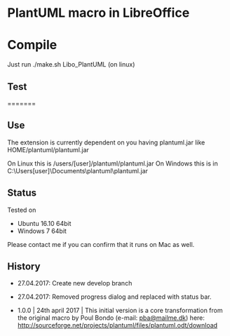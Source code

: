 # PlantUML macro in LibreOffice

# Compile

Just run ./make.sh Libo_PlantUML (on linux)


## Test
=======

## Use

The extension is currently dependent on you having plantuml.jar like HOME/plantuml/plantuml.jar

On Linux this is /users/[user]/plantuml/plantuml.jar
On Windows this is in C:\Users\[user]\Documents\plantuml\plantuml.jar

## Status

Tested on 

* Ubuntu 16.10 64bit
* Windows 7 64bit

Please contact me if you can confirm that it runs on Mac as well.

## History

* 27.04.2017: Create new develop branch
* 27.04.2017: Removed progress dialog and replaced with status bar.

* 1.0.0 | 24th april 2017 | This initial version is a core transformation from the original macro by Poul Bondo (e-mail: pba@mailme.dk) here: http://sourceforge.net/projects/plantuml/files/plantuml.odt/download
